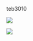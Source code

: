 teb3010 

  ![](https://media1.tenor.com/m/swjm8N2UEwgAAAAC/homer.gif)

  
 ![]([https://media1.tenor.com/m/swjm8N2UEwgAAAAC/homer.gif](https://youtu.be/Yq7Yy8H5J-8))
